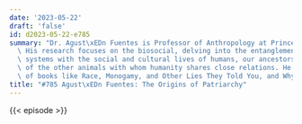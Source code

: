 ```yaml
---
date: '2023-05-22'
draft: 'false'
id: d2023-05-22-e785
summary: "Dr. Agust\xEDn Fuentes is Professor of Anthropology at Princeton University.\
  \ His research focuses on the biosocial, delving into the entanglement of biological\
  \ systems with the social and cultural lives of humans, our ancestors, and a few\
  \ of the other animals with whom humanity shares close relations. He is the author\
  \ of books like Race, Monogamy, and Other Lies They Told You, and Why We Believe."
title: "#785 Agust\xEDn Fuentes: The Origins of Patriarchy"
---
```

{{< episode >}}
